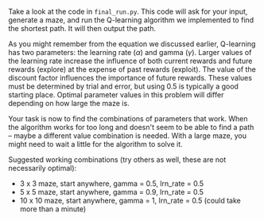 Take a look at the code in `final_run.py`. This code will ask for your input, generate a maze, and 
run the Q-learning algorithm we implemented to find the shortest path. It will then output 
the path.

As you might remember from the equation we discussed earlier,
Q-learning has two parameters: the learning rate ($\alpha$) and gamma ($\gamma$). Larger values 
of the learning rate increase the influence of both current rewards and future 
rewards (explore) at the expense of past rewards (exploit). The value of the discount factor 
influences the importance of future rewards. 
These values must be determined by trial and error, but using 0.5 is typically a good starting place.
Optimal parameter values in this problem will differ depending on how large the maze is.

Your task is now to find the combinations of parameters that work. When the algorithm works for too long and doesn't seem to be able to 
find a path – maybe a different value combination is needed. With a large maze, you might need to wait 
a little for the algorithm to solve it.


<div class="hint">
Suggested working combinations (try others as well, these are not necessarily optimal):

- 3 x 3 maze, start anywhere, gamma = 0.5, lrn_rate = 0.5
- 5 x 5 maze, start anywhere, gamma = 0.9, lrn_rate = 0.5
- 10 x 10 maze, start anywhere, gamma = 1, lrn_rate = 0.5 (could take more than a minute)

</div>
